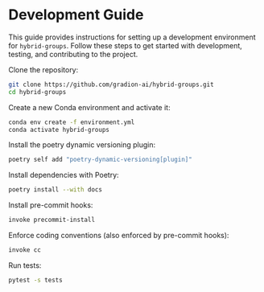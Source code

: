 # Development Guide

This guide provides instructions for setting up a development environment for `hybrid-groups`. Follow these steps to get started with development, testing, and contributing to the project.

Clone the repository:

```bash
git clone https://github.com/gradion-ai/hybrid-groups.git
cd hybrid-groups
```

Create a new Conda environment and activate it:

```bash
conda env create -f environment.yml
conda activate hybrid-groups
```

Install the poetry dynamic versioning plugin:

```bash
poetry self add "poetry-dynamic-versioning[plugin]"
```

Install dependencies with Poetry:

```bash
poetry install --with docs
```

Install pre-commit hooks:

```bash
invoke precommit-install
```

Enforce coding conventions (also enforced by pre-commit hooks):

```bash
invoke cc
```

Run tests:

```bash
pytest -s tests
```
